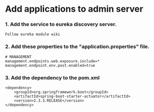 # Add applications to admin server

### 1. Add the service to eureka discovery server.
````
Follow eureka module wiki
````

### 2. Add these properties to the "application.properties" file.
````
# MANAGEMENT
management.endpoints.web.exposure.include=*
management.endpoint.env.post.enabled=true
````

### 3. Add the dependency to the pom.xml
````
<dependency>
    <groupId>org.springframework.boot</groupId>
    <artifactId>spring-boot-starter-actuator</artifactId>
    <version>2.3.3.RELEASE</version>
</dependency>
````
